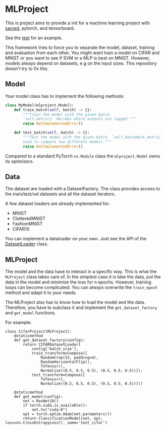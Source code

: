 # MLProject

This is project aims to provide a init for a machine learning project with [sacred](https://sacred.readthedocs.io/en/latest/),
pytorch, and tensorboard.


See the [test](test/test_cifar.py) for an example.

This framework tries to force you to separate the model, dataset, training and
evaluation from each other. You might want train a model on CIFAR and MNIST or you want to see if SVM or a MLP is best on MNIST. However, models always depend on datasets, e.g on the input sizes. This repository doesn't try to fix this.


## Model

Your model class has to implement the following methods:

```python
class MyModel(mlproject.Model):
    def train_batch(self, batch) -> {}:
        """Train the model with the given batch.
        `self.metrics` decides which outputs are logged."""
        raise NotImplementedError()

    def test_batch(self, batch) -> {}:
        """Test the model with the given batch. `self.benchmark_metric` decides which loss is
        used to compare two different models."""
        raise NotImplementedError()
```
Compared to a standard PyTorch `nn.Module` class the `mlproject.Model` owns its
optimizers.

## Data

The dataset are loaded with a DatasetFactory. The class provides access to
the train/test/val datasets and all the dataset iterators.

A few dataset loaders are already implemented for:
* MNIST
* ClutteredMNIST
* FashionMNIST
* CIFAR10

You can implement a dataloader on your own. Just see the API of the
[DatasetLoader](mlproject/dataset_loader.py) class.


## MLProject

The model and the data have to interact in a specific way. This is what the
`MLProject` class takes care of. In the simplest case it is take the data, put
the data in the model and minimize the loss for n epochs.
However, training loops can become complicated. You can always overwrite the
`train_epoch`  method and adapt it to your needs.

The MLProject also has to know how to load the model and the data. Therefore,
you have to subclass it and implement the `get_dataset_factory` and `get_model`
functions.

For example:

```
class CifarProject(MLProject):
    @staticmethod
    def get_dataset_factory(config):
        return CIFARDatasetLoader(
            config['batch_size'],
            train_transform=Compose([
                RandomCrop(32, padding=4),
                RandomHorizontalFlip(),
                ToTensor(),
                Normalize((0.5, 0.5, 0.5), (0.5, 0.5, 0.5))]),
            test_transform=Compose([
                ToTensor(),
                Normalize((0.5, 0.5, 0.5), (0.5, 0.5, 0.5))]))

    @staticmethod
    def get_model(config):
        net = ResNet18()
        if torch.cuda.is_available():
            net.to("cuda:0")
        opt = torch.optim.Adam(net.parameters())
        return ClassificationModel(net, opt, loss=nn.CrossEntropyLoss(), name='test_cifar')
```
